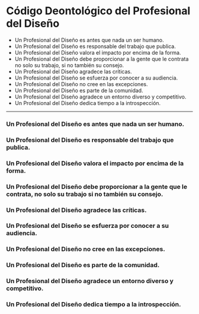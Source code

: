 # Código Deontológico del Profesional del Diseño


* Un Profesional del Diseño es antes que nada un ser humano.
* Un Profesional del Diseño es responsable del trabajo que publica.
* Un Profesional del Diseño valora el impacto por encima de la forma.
* Un Profesional del Diseño debe proporcionar a la gente que le contrata no solo su trabajo, si no también su consejo.
* Un Profesional del Diseño agradece las críticas.
* Un Profesional del Diseño se esfuerza por conocer a su audiencia.
* Un Profesional del Diseño no cree en las excepciones.
* Un Profesional del Diseño es parte de la comunidad.
* Un Profesional del Diseño agradece un entorno diverso y competitivo.
* Un Profesional del Diseño dedica tiempo a la introspección.

***

### Un Profesional del Diseño es antes que nada un ser humano.
### Un Profesional del Diseño es responsable del trabajo que publica.
### Un Profesional del Diseño valora el impacto por encima de la forma.
### Un Profesional del Diseño debe proporcionar a la gente que le contrata, no solo su trabajo si no también su consejo.
### Un Profesional del Diseño agradece las críticas.
### Un Profesional del Diseño  se esfuerza por conocer a su audiencia.
### Un Profesional del Diseño no cree en las excepciones.
### Un Profesional del Diseño es parte de la comunidad.
### Un Profesional del Diseño agradece un entorno diverso y competitivo.
### Un Profesional del Diseño dedica tiempo a la introspección.
